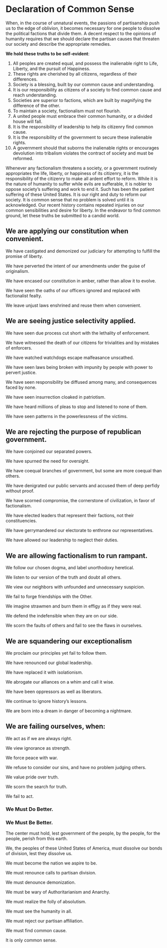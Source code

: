 ﻿# Declaration of Common Sense

When, in the course of unnatural events, the passions of partisanship push us to the edge of oblivion, it becomes necessary for one people to dissolve the political factions that divide them.
A decent respect to the opinions of humanity requires that we should declare the partisan causes that threaten our society and describe the appropriate remedies.

__We hold these truths to be self-evident__:
1.	All peoples are created equal, and possess the inalienable right to Life, Liberty, and the pursuit of Happiness.
2.	These rights are cherished by all citizens, regardless of their differences.
3.	Society is a blessing, built by our common cause and understanding.
4.	It is our responsibility as citizens of a society to find common cause and reach understanding.
5.	Societies are superior to factions, which are built by magnifying the difference of the other.
6.	To maintain a society, factionalism must not flourish.
7.	A united people must embrace their common humanity, or a divided house will fall.
8.	It is the responsibility of leadership to help its citizenry find common cause.
9.	It is the responsibility of the government to secure these inalienable rights.
10.	A government should that suborns the inalienable rights or encourages devolution into tribalism violates the contract of society and must be reformed.

Whenever any factionalism threatens a society, or a government routinely appropriates the life, liberty, or happiness of its citizenry, it is the responsibility of the citizenry to make all ardent effort to reform.  While it is the nature of humanity to suffer while evils are sufferable, it is nobler to oppose society’s suffering and work to end it.
Such has been the patient suffering of these United States.
It is our right and duty to reform our society.
It is common sense that no problem is solved until it is acknowledged.  Our recent history contains repeated injuries on our common sensibilities and desire for liberty.  In the endeavor to find common ground, let these truths be submitted to a candid world.

## We are applying our constitution when convenient.
  We have castigated and demonized our judiciary for attempting to fulfill the promise of liberty.
  
  We have perverted the intent of our amendments under the guise of originalism.
  
  We have encased our constitution in amber, rather than allow it to evolve.
  
  We have seen the oaths of our officers ignored and replaced with factionalist fealty.
  
  We leave unjust laws enshrined and reuse them when convenient.

## We are seeing justice selectivity applied.
  We have seen due process cut short with the lethality of enforcement.
  
  We have witnessed the death of our citizens for trivialities and by mistakes of enforcers.
  
  We have watched watchdogs escape malfeasance unscathed.
  
  We have seen laws being broken with impunity by people with power to pervert justice.
  
  We have seen responsibility be diffused among many, and consequences faced by none.
  
  We have seen insurrection cloaked in patriotism.
  
  We have heard millions of pleas to stop and listened to none of them.
  
  We have seen patterns in the powerlessness of the victims.
## We are rejecting the purpose of republican government.  
  We have conjoined our separated powers.
  
  We have spurned the need for oversight.
  
  We have coequal branches of government, but some are more coequal than others.
  
  We have denigrated our public servants and accused them of deep perfidy without proof.
  
  We have scorned compromise, the cornerstone of civilization, in favor of factionalism.
  
  We have elected leaders that represent their factions, not their constituencies.
  
  We have gerrymandered our electorate to enthrone our representatives.
  
  We have allowed our leadership to neglect their duties.
## We are allowing factionalism to run rampant.
  We follow our chosen dogma, and label unorthodoxy heretical.
  
  We listen to our version of the truth and doubt all others.
  
  We view our neighbors with unfounded and unnecessary suspicion.
  
  We fail to forge friendships with the Other.
  
  We imagine strawmen and burn them in effigy as if they were real.
  
  We defend the indefensible when they are on our side.
  
  We scorn the faults of others and fail to see the flaws in ourselves.

## We are squandering our exceptionalism
  
  We proclaim our principles yet fail to follow them.
  
  We have renounced our global leadership.
  
  We have replaced it with isolationism.
  
  We abrogate our alliances on a whim and call it wise.
  
  We have been oppressors as well as liberators.
  
  We continue to ignore history’s lessons.
  
  We are born into a dream in danger of becoming a nightmare.

## We are failing ourselves, when:
  
  We act as if we are always right.
  
  We view ignorance as strength.
  
  We force peace with war.
  
  We refuse to consider our sins, and have no problem judging others.
  
  We value pride over truth.
  
  We scorn the search for truth.
  
  We fail to act.


### We Must Do Better.
### We Must Be Better.

The center must hold, lest government of the people, by the people, for the people, perish from this earth.

We, the peoples of these United States of America, must dissolve our bonds of division, lest they dissolve us.

We must become the nation we aspire to be. 

We must renounce calls to partisan division.

We must denounce demonization.

We must be wary of Authoritarianism and Anarchy.

We must realize the folly of absolutism.

We must see the humanity in all.

We must reject our partisan affiliation.

We must find common cause.




It is only common sense.



